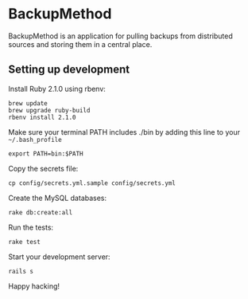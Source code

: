 # BackupMethod

BackupMethod is an application for pulling backups from distributed sources and storing them in a central place.

## Setting up development

Install Ruby 2.1.0 using rbenv:

```
brew update
brew upgrade ruby-build
rbenv install 2.1.0
```

Make sure your terminal PATH includes ./bin by adding this line to your `~/.bash_profile`

```
export PATH=bin:$PATH
```

Copy the secrets file:

```
cp config/secrets.yml.sample config/secrets.yml
```

Create the MySQL databases:

```
rake db:create:all
```

Run the tests:

```
rake test
```

Start your development server:

```
rails s
```

Happy hacking!